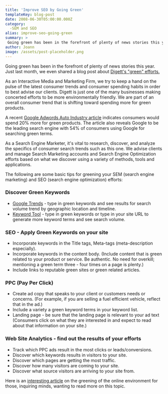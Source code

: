 ```yaml
---
title: 'Improve SEO by Going Green'
templateKey: blog-post
date: 2008-06-30T05:00:00.000Z
category: 
  -SEM and SEO
alias: improve-seo-going-green
summary: > 
 Going green has been in the forefront of plenty of news stories this year. Just last month, we even shared a blog post about Digett's "green" efforts.
author: Joann
image: /assets/post-placeholder.png
---
```


Going green has been in the forefront of plenty of news stories this year. Just last month, we even shared a blog post about [Digett's "green" efforts.](/insights/four-simple-ways-make-your-office-greener)

As an Interactive Media and Marketing Firm, we try to keep a hand on the pulse of the latest consumer trends and consumer spending habits in order to best advise our clients. Digett is just one of the many businesses making concerted efforts to be more environmentally friendly. We are part of an overall consumer trend that is shifting toward spending more for green products.

A recent [Google Adwords Auto Industry article](http://www.google.com/adwords/newsletters/q208/auto/page3.html) indicates consumers would spend 20% more for green products. The article also reveals Google to be the leading search engine with 54% of consumers using Google for searching green terms.

As a Search Engine Marketer, it's vital to research, discover, and analyze the specifics of consumer search trends such as this one. We advise clients and manage Search Marketing accounts and Search Engine Optimization efforts based on what we discover using a variety of methods, tools and applications.

The following are some basic tips for greening your SEM (search engine marketing) and SEO (search engine optimization) efforts:

### Discover Green Keywords

*   [Google Trends](http://www.google.com/trends) - type in green keywords and see results for search volume trend by geographic location and timeline.
*   [Keyword Tool](https://adwords.google.com/select/KeywordToolExternal) \- type in green keywords or type in your site URL to generate more keyword terms and see search volume.

### SEO - Apply Green Keywords on your site

*   Incorporate keywords in the Title tags, Meta-tags (meta-description especially).
*   Incorporate keywords in the content body. (Include content that is green related to your product or service. Be authentic. No need for overkill; mentioning a green term three - four times on a page is plenty.)
*   Include links to reputable green sites or green related articles.

### PPC (Pay Per Click)

*   Create ad copy that speaks to your client or customers needs or concerns. (For example, if you are selling a fuel efficient vehicle, reflect that in the ad.)
*   Include a variety a green keyword terms in your keyword list.
*   Landing page - be sure that the landing page is relevant to your ad text (Consumers click on what they are interested in and expect to read about that information on your site.)

### Web Site Analytics - find out the results of your efforts

*   Track which PPC ads result in the most clicks or leads/conversions.
*   Discover which keywords results in visitors to your site.
*   Discover which pages are getting the most traffic.
*   Discover how many visitors are coming to your site.
*   Discover what source visitors are arriving to your site from.

Here is an [interesting article](http://www.emarketer.com/Article.aspx?id=1006367&src=article_head_sitesearch) on the greening of the online environment for those, inquiring minds, wanting to read more on this topic.